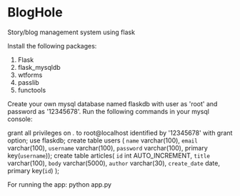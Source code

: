 # BlogHole
Story/blog management system using flask

Install the following packages:
1. Flask
2. flask_mysqldb
3. wtforms
4. passlib
5. functools

Create your own mysql database named flaskdb with user as 'root' and password as '12345678'.
Run the following commands in your mysql console:

grant all privileges on *.* to root@localhost identified by '12345678' with grant option;
use flaskdb;
create table users (
`name` varchar(100),
`email` varchar(100),
`username` varchar(100),
`password` varchar(100),
primary key(`username`));
create table articles(
`id` int AUTO_INCREMENT,
`title` varchar(100),
`body` varchar(5000),
`author` varchar(30),
`create_date` date,
primary key(`id`)
);

For running the app:
python app.py
